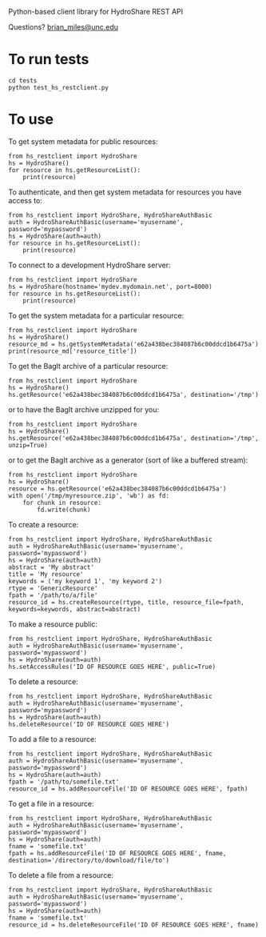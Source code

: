Python-based client library for HydroShare REST API

Questions? brian_miles@unc.edu

# To run tests
    
    cd tests
    python test_hs_restclient.py
    
# To use

To get system metadata for public resources:

    from hs_restclient import HydroShare
    hs = HydroShare()
    for resource in hs.getResourceList():
        print(resource)

To authenticate, and then get system metadata for resources you have access to:

    from hs_restclient import HydroShare, HydroShareAuthBasic
    auth = HydroShareAuthBasic(username='myusername', password='mypassword')
    hs = HydroShare(auth=auth)
    for resource in hs.getResourceList():
        print(resource)

To connect to a development HydroShare server:

    from hs_restclient import HydroShare
    hs = HydroShare(hostname='mydev.mydomain.net', port=8000)
    for resource in hs.getResourceList():
        print(resource)

To get the system metadata for a particular resource:

    from hs_restclient import HydroShare
    hs = HydroShare()
    resource_md = hs.getSystemMetadata('e62a438bec384087b6c00ddcd1b6475a')
    print(resource_md['resource_title'])
    
To get the BagIt archive of a particular resource:

    from hs_restclient import HydroShare
    hs = HydroShare()
    hs.getResource('e62a438bec384087b6c00ddcd1b6475a', destination='/tmp')
    
or to have the BagIt archive unzipped for you:

    from hs_restclient import HydroShare
    hs = HydroShare()
    hs.getResource('e62a438bec384087b6c00ddcd1b6475a', destination='/tmp', unzip=True)

or to get the BagIt archive as a generator (sort of like a buffered stream):

    from hs_restclient import HydroShare
    hs = HydroShare()
    resource = hs.getResource('e62a438bec384087b6c00ddcd1b6475a')
    with open('/tmp/myresource.zip', 'wb') as fd:
        for chunk in resource:
            fd.write(chunk)

To create a resource:

    from hs_restclient import HydroShare, HydroShareAuthBasic
    auth = HydroShareAuthBasic(username='myusername', password='mypassword')
    hs = HydroShare(auth=auth)
    abstract = 'My abstract'
    title = 'My resource'
    keywords = ('my keyword 1', 'my keyword 2')
    rtype = 'GenericResource'
    fpath = '/path/to/a/file'
    resource_id = hs.createResource(rtype, title, resource_file=fpath, keywords=keywords, abstract=abstract)
    
To make a resource public:

    from hs_restclient import HydroShare, HydroShareAuthBasic
    auth = HydroShareAuthBasic(username='myusername', password='mypassword')
    hs = HydroShare(auth=auth)
    hs.setAccessRules('ID OF RESOURCE GOES HERE', public=True)
    
To delete a resource:

    from hs_restclient import HydroShare, HydroShareAuthBasic
    auth = HydroShareAuthBasic(username='myusername', password='mypassword')
    hs = HydroShare(auth=auth)
    hs.deleteResource('ID OF RESOURCE GOES HERE')

To add a file to a resource:

    from hs_restclient import HydroShare, HydroShareAuthBasic
    auth = HydroShareAuthBasic(username='myusername', password='mypassword')
    hs = HydroShare(auth=auth)
    fpath = '/path/to/somefile.txt'
    resource_id = hs.addResourceFile('ID OF RESOURCE GOES HERE', fpath)
    
To get a file in a resource:

    from hs_restclient import HydroShare, HydroShareAuthBasic
    auth = HydroShareAuthBasic(username='myusername', password='mypassword')
    hs = HydroShare(auth=auth)
    fname = 'somefile.txt'
    fpath = hs.addResourceFile('ID OF RESOURCE GOES HERE', fname, destination='/directory/to/download/file/to')
    
To delete a file from a resource:

    from hs_restclient import HydroShare, HydroShareAuthBasic
    auth = HydroShareAuthBasic(username='myusername', password='mypassword')
    hs = HydroShare(auth=auth)
    fname = 'somefile.txt'
    resource_id = hs.deleteResourceFile('ID OF RESOURCE GOES HERE', fname)

